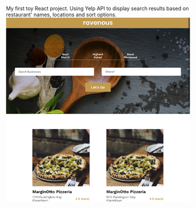 My first toy React project. Using Yelp API to display search results based on restaurant' names, locations and sort options. 
<img src="./site_look.png">
